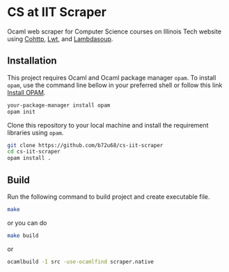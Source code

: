# CS at IIT Scraper
Ocaml web scraper for Computer Science courses on Illinois Tech website
using [Cohttp](https://github.com/mirage/ocaml-cohttp), 
[Lwt](https://ocsigen.org/lwt/latest/manual/manual), 
and [Lambdasoup](https://github.com/aantron/lambdasoup).

## Installation

This project requires Ocaml and Ocaml package manager `opam`. To install
`opam`, use the command line bellow in your preferred shell or follow 
this link [Install OPAM](https://opam.ocaml.org/doc/Install.html).

```bash
your-package-manager install opam
opam init
```

Clone this repository to your local machine and install the requirement
libraries using `opam`.

```bash
git clone https://github.com/b72u68/cs-iit-scraper
cd cs-iit-scraper
opam install .
```

## Build

Run the following command to build project and create executable file.

```bash
make
```

or you can do

```bash
make build 
```

or 

```bash
ocamlbuild -I src -use-ocamlfind scraper.native
```

